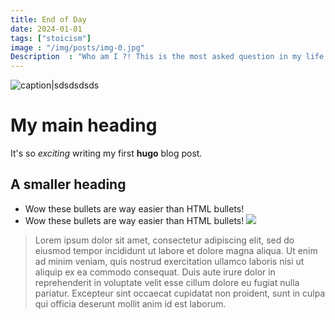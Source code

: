 ```yaml
---
title: End of Day
date: 2024-01-01
tags: ["stoicism"]
image : "/img/posts/img-0.jpg"
Description  : "Who am I ?! This is the most asked question in my life. Yet no clear answer..."
---
```

![caption|sdsdsdsds](https://cdn2.unrealengine.com/vr-week-2023-header-4-1920x1080-376e6c48383f.jpg?resize=1&w=1920)
# My main heading
It's so *exciting* writing my first **hugo** blog post.
## A smaller heading
* Wow these bullets are way easier than HTML bullets!
* Wow these bullets are way easier than HTML bullets!
![](/image.png?resize=l&w=1920)

> Lorem ipsum dolor sit amet, consectetur adipiscing elit, sed do eiusmod tempor incididunt ut labore et dolore magna aliqua. Ut enim ad minim veniam, quis nostrud exercitation ullamco laboris nisi ut aliquip ex ea commodo consequat. Duis aute irure dolor in reprehenderit in voluptate velit esse cillum dolore eu fugiat nulla pariatur. Excepteur sint occaecat cupidatat non proident, sunt in culpa qui officia deserunt mollit anim id est laborum.